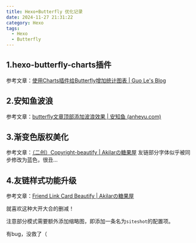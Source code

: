 ```yaml
---
title: Hexo+Butterfly 优化记录
date: 2024-11-27 21:31:22
category: Hexo
tags:
  - Hexo
  - Butterfly
---
```


## 1.hexo-butterfly-charts插件

参考文章：[使用Charts插件给Butterfly增加统计图表 | Guo Le's Blog](https://blog.guole.fun/posts/18158/#)

## 2.安知鱼波浪

参考文章：[butterfly文章顶部添加波浪效果 | 安知鱼 (anheyu.com)](https://blog.anheyu.com/posts/98c4.html)

## 3.渐变色版权美化

参考文章：[（二创）Copyright-beautify | Akilarの糖果屋](https://akilar.top/posts/8322f8e6/)
友链部分字体似乎被同步修改为蓝色，很丑...

## 4.友链样式功能升级

参考文章：[Friend Link Card Beautify | Akilarの糖果屋](https://akilar.top/posts/57291286/)

就喜欢这种大开大合的删减！

注意部分模式需要额外添加缩略图，即添加一条名为`siteshot`的配置项。

有bug，没救了（